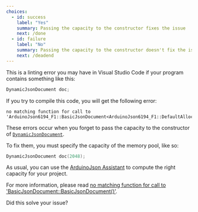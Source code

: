 ```yaml
---
choices:
  - id: success
    label: "Yes"
    summary: Passing the capacity to the constructor fixes the issue
    next: /done
  - id: failure
    label: "No"
    summary: Passing the capacity to the constructor doesn't fix the issue
    next: /deadend
---
```


This is a linting error you may have in Visual Studio Code if your program contains something like this:

```c++
DynamicJsonDocument doc;
```

If you try to compile this code, you will get the following error:

```text
no matching function for call to 'ArduinoJson6194_F1::BasicJsonDocument<ArduinoJson6194_F1::DefaultAllocator>::BasicJsonDocument()'
```

These errors occur when you forget to pass the capacity to the constructor of [`DynamicJsonDocument`](/v6/api/dynamicjsondocument/).

To fix them, you must specify the capacity of the memory pool, like so:

```c++
DynamicJsonDocument doc(2048);
```

As usual, you can use the [ArduinoJson Assistant](/v6/assistant/) to compute the right capacity for your project.

For more information, please read [no matching function for call to 'BasicJsonDocument::BasicJsonDocument()'](/v6/error/no-matching-function-for-call-to-basicjsondocument-basicjsondocument/).

Did this solve your issue?
